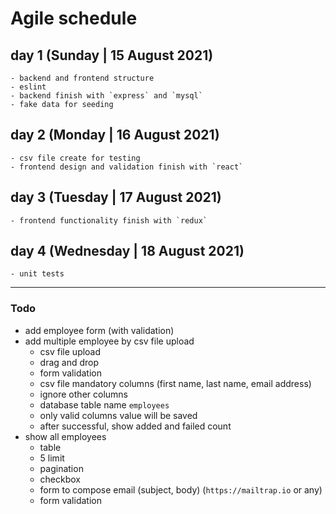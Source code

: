 # Agile schedule

## day 1 (Sunday | 15 August 2021)

    - backend and frontend structure
    - eslint
    - backend finish with `express` and `mysql`
    - fake data for seeding

## day 2 (Monday | 16 August 2021)

    - csv file create for testing
    - frontend design and validation finish with `react`

## day 3 (Tuesday | 17 August 2021)

    - frontend functionality finish with `redux`

## day 4 (Wednesday | 18 August 2021)

    - unit tests

---

### Todo

- add employee form (with validation)
- add multiple employee by csv file upload
  - csv file upload
  - drag and drop
  - form validation
  - csv file mandatory columns (first name, last name, email address)
  - ignore other columns
  - database table name `employees`
  - only valid columns value will be saved
  - after successful, show added and failed count
- show all employees
  - table
  - 5 limit
  - pagination
  - checkbox
  - form to compose email (subject, body) (`https://mailtrap.io` or any)
  - form validation
